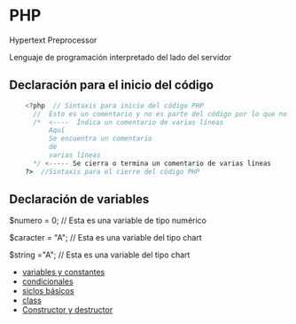 # PHP

Hypertext Preprocessor

Lenguaje de programación interpretado  del lado del servidor

## Declaración para el inicio del código
```php
    <?php  // Sintaxis para inicio del código PHP
      //  Esto es un comentario y no es parte del código por lo que no es interpretado por el compilador
      /*  <----  Índica un comentario de varias líneas 
          Aquí
          Se encuentra un comentario
          de
          varias líneas
      */ <----- Se cierra o termina un comentario de varias líneas
    ?>  //Sintaxis para el cierre del código PHP

```

## Declaración de variables

   $numero = 0; // Esta es una variable de tipo numérico

   $caracter = "A"; // Esta es una variable del tipo chart

   $string ="A";   // Esta es una variable del tipo chart


- [variables y constantes](Ejemplo1.md "Variables y constantes")  
- [condicionales](condicionales.md "condicionales")
- [siclos básicos](https://github.com/refudhys/Curso-de-Inicio-PHP/blob/master/Programaci%C3%B3n%20PHP/Ejemplo-2.md "Siclos basicos")  
- [class](class.md "clase")
- [Constructor y destructor](Constructor.md "Constructores y destructores")
   
